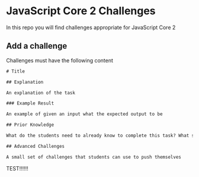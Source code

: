 # JavaScript Core 2 Challenges

In this repo you will find challenges appropriate for JavaScript Core 2

## Add a challenge

Challenges must have the following content

```txt
# Title

## Explanation

An explanation of the task

### Example Result

An example of given an input what the expected output to be

## Prior Knowledge

What do the students need to already know to complete this task? What skills with it help them develop?

## Advanced Challenges

A small set of challenges that students can use to push themselves

```
TEST!!!!!!